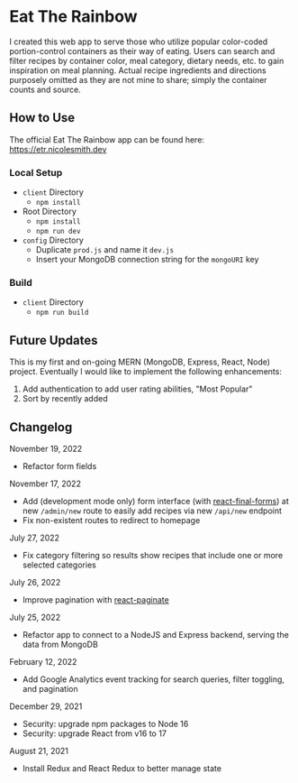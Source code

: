 # Eat The Rainbow

I created this web app to serve those who utilize popular color-coded portion-control containers as their way of eating. Users can search and filter recipes by container color, meal category, dietary needs, etc. to gain inspiration on meal planning. Actual recipe ingredients and directions purposely omitted as they are not mine to share; simply the container counts and source.

## How to Use

The official Eat The Rainbow app can be found here: https://etr.nicolesmith.dev

### Local Setup

-   `client` Directory
    -   `npm install`
-   Root Directory
    -   `npm install`
    -   `npm run dev`
-   `config` Directory
    -   Duplicate `prod.js` and name it `dev.js`
    -   Insert your MongoDB connection string for the `mongoURI` key

### Build

-   `client` Directory
    -   `npm run build`

## Future Updates

This is my first and on-going MERN (MongoDB, Express, React, Node) project. Eventually I would like to implement the following enhancements:

1. Add authentication to add user rating abilities, "Most Popular"
2. Sort by recently added

## Changelog

November 19, 2022

-   Refactor form fields

November 17, 2022

-   Add (development mode only) form interface (with [react-final-forms](https://www.npmjs.com/package/react-final-form)) at new `/admin/new` route to easily add recipes via new `/api/new` endpoint
-   Fix non-existent routes to redirect to homepage

July 27, 2022

-   Fix category filtering so results show recipes that include one or more selected categories

July 26, 2022

-   Improve pagination with [react-paginate](https://www.npmjs.com/package/react-paginate)

July 25, 2022

-   Refactor app to connect to a NodeJS and Express backend, serving the data from MongoDB

February 12, 2022

-   Add Google Analytics event tracking for search queries, filter toggling, and pagination

December 29, 2021

-   Security: upgrade npm packages to Node 16
-   Security: upgrade React from v16 to 17

August 21, 2021

-   Install Redux and React Redux to better manage state
